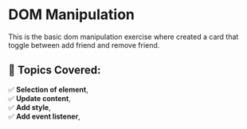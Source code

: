 # DOM Manipulation

This is the basic dom manipulation exercise where created a card that toggle between add friend and remove friend.

## 🔹 Topics Covered:

✅ **Selection of element**,  
✅ **Update content**,  
✅ **Add style**,  
✅ **Add event listener**,
